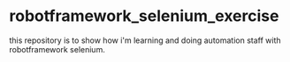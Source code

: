 # robotframework_selenium_exercise
this repository is to show how i'm learning and doing automation staff with robotframework selenium.
